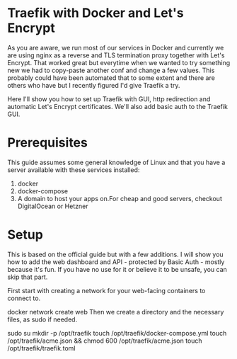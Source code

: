 # Traefik with Docker and Let's Encrypt

As you are aware, we run most of our services in Docker and currently we are using nginx as a reverse and TLS termination proxy together with Let's Encrypt. That worked great but everytime when we wanted to try something new we had to copy-paste another conf and change a few values. This probably could have been automated that to some extent and there are others who have but I recently figured I'd give Traefik a try.

Here I'll show you how to set up Traefik with GUI, http redirection and automatic Let's Encrypt certificates. We'll also add basic auth to the Traefik GUI.

# Prerequisites

This guide assumes some general knowledge of Linux and that you have a server available with these services installed:

1. docker
2. docker-compose
3. A domain to host your apps on.For cheap and good servers, checkout DigitalOcean or Hetzner

# Setup

This is based on the official guide but with a few additions. I will show you how to add the web dashboard and API - protected by Basic Auth - mostly because it's fun. If you have no use for it or believe it to be unsafe, you can skip that part.

First start with creating a network for your web-facing containers to connect to.

docker network create web
Then we create a directory and the necessary files, as sudo if needed.

sudo su
mkdir -p /opt/traefik
touch /opt/traefik/docker-compose.yml
touch /opt/traefik/acme.json && chmod 600 /opt/traefik/acme.json
touch /opt/traefik/traefik.toml
